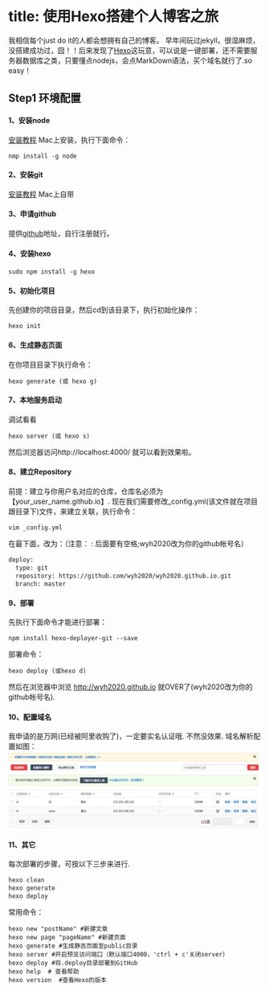 # title: 使用Hexo搭建个人博客之旅

我相信每个just do it的人都会想拥有自己的博客。
早年间玩过jekyll，很湿麻烦，没搭建成功过，囧！！后来发现了[Hexo](http://theme-next.iissnan.com/)这玩意，可以说是一键部署，还不需要服务器数据库之类，只要懂点nodejs，会点MarkDown语法，买个域名就行了.so easy！    


## Step1 环境配置    

#### 1、安装node
[安装教程](http://www.runoob.com/nodejs/nodejs-install-setup.html)
Mac上安装，执行下面命令：
```
nmp install -g node
```

#### 2、安装git
[安装教程](https://git-scm.com/book/zh/v2/%E8%B5%B7%E6%AD%A5-%E5%AE%89%E8%A3%85-Git)
Mac上自带

#### 3、申请github
提供[github](https://github.com/)地址，自行注册就行。

#### 4、安装hexo
```
sudo npm install -g hexo
```

#### 5、初始化项目
先创建你的项目目录，然后cd到该目录下，执行初始化操作：
```
hexo init
```

#### 6、生成静态页面
在你项目目录下执行命令：
```
hexo generate (或 hexo g)
```

#### 7、本地服务启动
调试看看
```
hexo server (或 hexo s)
```
然后浏览器访问http://localhost:4000/ 就可以看到效果啦。

#### 8、建立Repository
前提：建立与你用户名对应的仓库，仓库名必须为【your_user_name.github.io】.
现在我们需要修改_config.yml(该文件就在项目跟目录下)文件，来建立关联，执行命令：
```
vim _config.yml
```
在最下面，改为：（注意： : 后面要有空格;wyh2020改为你的github帐号名）
```
deploy:
  type: git
  repository: https://github.com/wyh2020/wyh2020.github.io.git
  branch: master
```

#### 9、部署
先执行下面命令才能进行部署：
```
npm install hexo-deployer-git --save
```
部署命令：
```
hexo deploy (或hexo d)
```
然后在浏览器中浏览 http://wyh2020.github.io 就OVER了(wyh2020改为你的github帐号名).
#### 10、配置域名
我申请的是万网(已经被阿里收购了)，一定要实名认证哦. 不然没效果.
域名解析配置如图：
![域名解析配置](/uploads/域名解析截图.jpg)

#### 11、其它
每次部署的步骤，可按以下三步来进行.
```
hexo clean
hexo generate
hexo deploy
```
常用命令：
```
hexo new "postName" #新建文章
hexo new page "pageName" #新建页面
hexo generate #生成静态页面至public目录
hexo server #开启预览访问端口（默认端口4000，'ctrl + c'关闭server）
hexo deploy #将.deploy目录部署到GitHub
hexo help  # 查看帮助
hexo version  #查看Hexo的版本
```




